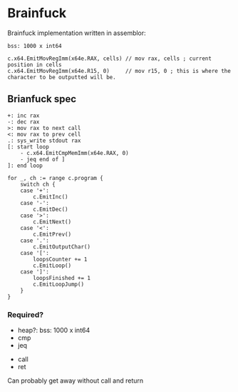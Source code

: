 # Brainfuck

Brainfuck implementation written in assemblor:

```
bss: 1000 x int64

c.x64.EmitMovRegImm(x64e.RAX, cells) // mov rax, cells ; current position in cells
c.x64.EmitMovRegImm(x64e.R15, 0)     // mov r15, 0 ; this is where the character to be outputted will be.
```

## Brianfuck spec

```
+: inc rax
-: dec rax
>: mov rax to next call
<: mov rax to prev cell
.: sys_write stdout rax
[: start loop
	- c.x64.EmitCmpMemImm(x64e.RAX, 0)
	- jeq end of ]
]: end loop
```

```golang
for _, ch := range c.program {
	switch ch {
	case '+':
		c.EmitInc()
	case '-':
		c.EmitDec()
	case '>':
		c.EmitNext()
	case '<':
		c.EmitPrev()
	case '.':
		c.EmitOutputChar()
	case '[':
		loopsCounter += 1
		c.EmitLoop()
	case ']':
		loopsFinished += 1
		c.EmitLoopJump()
	}
}
```




### Required? 

+ heap?: bss: 1000 x int64
+ cmp
+ jeq
- call
- ret

Can probably get away without call and return
